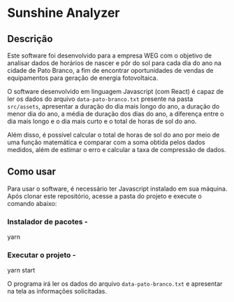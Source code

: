 # Sunshine Analyzer

## Descrição

Este software foi desenvolvido para a empresa WEG com o objetivo de analisar dados de horários de nascer e pôr do sol para cada dia do ano na cidade de Pato Branco, a fim de encontrar oportunidades de vendas de equipamentos para geração de energia fotovoltaica. 

O software desenvolvido em linguagem Javascript (com React) é capaz de ler os dados do arquivo `data-pato-branco.txt` presente na pasta `src/assets`, apresentar a duração do dia mais longo do ano, a duração do menor dia do ano, a média de duração dos dias do ano, a diferença entre o dia mais longo e o dia mais curto e o total de horas de sol do ano.

Além disso, é possível calcular o total de horas de sol do ano por meio de uma função matemática e comparar com a soma obtida pelos dados medidos, além de estimar o erro e calcular a taxa de compressão de dados.

## Como usar

Para usar o software, é necessário ter Javascript instalado em sua máquina. Após clonar este repositório, acesse a pasta do projeto e execute o comando abaixo:

### Instalador de pacotes - 

yarn

### Executar o projeto - 

yarn start

O programa irá ler os dados do arquivo `data-pato-branco.txt` e apresentar na tela as informações solicitadas.

